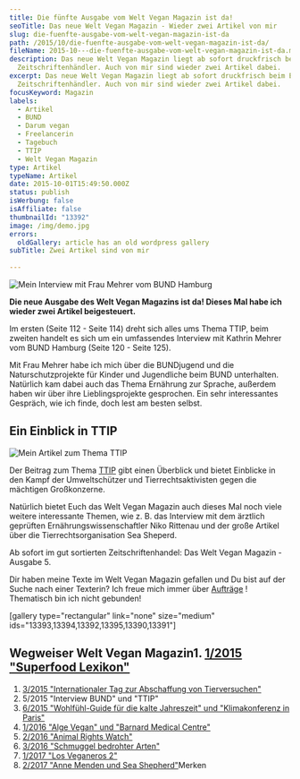 ```yaml
---
title: Die fünfte Ausgabe vom Welt Vegan Magazin ist da!
seoTitle: Das neue Welt Vegan Magazin - Wieder zwei Artikel von mir
slug: die-fuenfte-ausgabe-vom-welt-vegan-magazin-ist-da
path: /2015/10/die-fuenfte-ausgabe-vom-welt-vegan-magazin-ist-da/
fileName: 2015-10---die-fuenfte-ausgabe-vom-welt-vegan-magazin-ist-da.md
description: Das neue Welt Vegan Magazin liegt ab sofort druckfrisch beim Eurem
  Zeitschriftenhändler. Auch von mir sind wieder zwei Artikel dabei.
excerpt: Das neue Welt Vegan Magazin liegt ab sofort druckfrisch beim Eurem
  Zeitschriftenhändler. Auch von mir sind wieder zwei Artikel dabei.
focusKeyword: Magazin
labels:
  - Artikel
  - BUND
  - Darum vegan
  - Freelancerin
  - Tagebuch
  - TTIP
  - Welt Vegan Magazin
type: Artikel
typeName: Artikel
date: 2015-10-01T15:49:50.000Z
status: publish
isWerbung: false
isAffiliate: false
thumbnailId: "13392"
image: /img/demo.jpg
errors:
  oldGallery: article has an old wordpress gallery
subTitle: Zwei Artikel sind von mir
  
---
```


![Mein Interview mit Frau Mehrer vom BUND Hamburg](http://cardamonchai.com/wp-content/uploads/2015/12/23561697616_a4fe3f4373_z-640x427.jpg "Mein Interview mit Frau Mehrer vom BUND Hamburg")

**Die neue Ausgabe des Welt Vegan Magazins ist da! Dieses Mal habe ich wieder
zwei Artikel beigesteuert.**

Im ersten (Seite 112 - Seite 114) dreht sich alles ums Thema TTIP, beim zweiten
handelt es sich um ein umfassendes Interview mit Kathrin Mehrer vom BUND Hamburg
(Seite 120 - Seite 125).

Mit Frau Mehrer habe ich mich über die BUNDjugend und die Naturschutzprojekte
für Kinder und Jugendliche beim BUND unterhalten. Natürlich kam dabei auch das
Thema Ernährung zur Sprache, außerdem haben wir über ihre Lieblingsprojekte
gesprochen. Ein sehr interessantes Gespräch, wie ich finde, doch lest am besten
selbst.

## Ein Einblick in TTIP

![Mein Artikel zum Thema TTIP](http://cardamonchai.com/wp-content/uploads/2015/12/23587734615_889ec5ec80_z-640x427.jpg "Mein Artikel zum Thema TTIP")

Der Beitrag zum Thema [TTIP](/2015/02/veganer-sind-unglaublich-kreativ/) gibt
einen Überblick und bietet Einblicke in den Kampf der Umweltschützer und
Tierrechtsaktivisten gegen die mächtigen Großkonzerne.

Natürlich bietet Euch das Welt Vegan Magazin auch dieses Mal noch viele weitere
interessante Themen, wie z. B. das Interview mit dem ärztlich geprüften
Ernährungswissenschaftler Niko Rittenau und der große Artikel über die
Tierrechtsorganisation Sea Sheperd.

Ab sofort im gut sortierten Zeitschriftenhandel: Das Welt Vegan Magazin -
Ausgabe 5.

Dir haben meine Texte im Welt Vegan Magazin gefallen und Du bist auf der Suche
nach einer Texterin? Ich freue mich immer über
[Aufträge](mailto:info@cardamonchai.com) ! Thematisch bin ich nicht gebunden!

[gallery type="rectangular" link="none" size="medium"
ids="13393,13394,13392,13395,13390,13391"]

## Wegweiser Welt Vegan Magazin1. [1/2015 "Superfood Lexikon"](/2015/04/mein-erster-artikel-im-welt-vegan-magazin/)

1.  [3/2015 "Internationaler Tag zur Abschaffung von Tierversuchen"](/2015/05/das-neue-welt-vegan-magazin-ist-da/)
1.  5/2015 "Interview BUND" und "TTIP"
1.  [6/2015 "Wohlfühl-Guide für die kalte Jahreszeit" und "Klimakonferenz in Paris"](/2015/12/die-sechste-ausgabe-vom-welt-vegan-magazin-ist-da/)
1.  [1/2016 "Alge Vegan" und "Barnard Medical Centre"](/2016/03/welt-vegan-magazin-die-ausgabe-12016-ist-da/)
1.  [2/2016 "Animal Rights Watch"](http://welt-vegan-magazin-22016)
1.  [3/2016 "Schmuggel bedrohter Arten"](/2016/09/thomas-d-im-welt-vegan-magazin/)
1.  [1/2017 "Los Veganeros 2"](/2017/03/los-veganeros-welt-vegan-magazin-1-2017/)
1.  [2/2017 "Anne Menden und Sea Shepherd"](/2017/06/welt-vegan-magazin-2-2017-anne-menden/)Merken

  